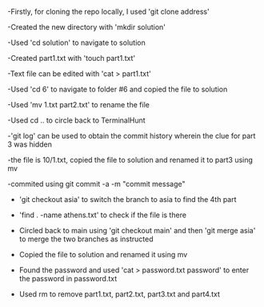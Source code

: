 -Firstly, for cloning the repo locally, I used 'git clone address'

-Created the new directory with 'mkdir solution'
  
-Used 'cd solution' to navigate to solution
  
-Created part1.txt with 'touch part1.txt'
  
-Text file can be edited with 'cat > part1.txt'
  
-Used 'cd 6' to navigate to folder #6 and copied the file to solution
  
-Used 'mv 1.txt part2.txt' to rename the file
  
-Used cd .. to circle back to TerminalHunt
  
-'git log' can be used to obtain the commit history wherein the clue for part 3 was hidden
  
-the file is 10/1.txt, copied the file to solution and renamed it to part3 using mv
  
-commited using git commit -a -m "commit message"
  
- 'git checkout asia' to switch the branch to asia to find the 4th part
  
- 'find . -name athens.txt' to check if the file is there
  
- Circled back to main using 'git checkout main' and then 'git merge asia' to merge the two branches as instructed
  
- Copied the file to solution and renamed it using mv
  
- Found the password and used 'cat > password.txt password' to enter the password in password.txt
  
- Used rm to remove part1.txt, part2.txt, part3.txt and part4.txt
  
